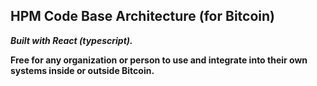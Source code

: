 ## HPM Code Base Architecture (for Bitcoin)

***Built with React (typescript).***

**Free for any organization or person to use and integrate into their own systems inside or outside Bitcoin.**
